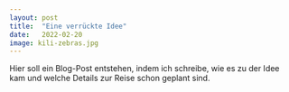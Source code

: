 ```yaml
---
layout: post
title:  "Eine verrückte Idee"
date:   2022-02-20
image: kili-zebras.jpg
---
```


<!-- <p class="intro"><span class="dropcap">E</span>s war am Silvestermorgen als ich die Nachricht bekam, es sind noch Plätze frei.</p> -->
<p class="intro"><span class="dropcap">H</span>ier soll ein Blog-Post entstehen, indem ich schreibe, wie es zu der Idee kam und welche Details zur Reise schon geplant sind.</p>
